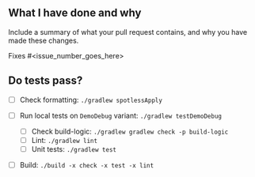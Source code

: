 ## What I have done and why

Include a summary of what your pull request contains, and why you have made these changes.

Fixes #<issue_number_goes_here>

## Do tests pass?

- [ ] Check formatting: `./gradlew spotlessApply`
- [ ] Run local tests on `DemoDebug` variant: `./gradlew testDemoDebug`
  - [ ] Check build-logic: `./gradlew gradlew check -p build-logic`
  - [ ] Lint: `./gradlew lint`
  - [ ] Unit tests: `./gradlew test`
- [ ] Build: `./build -x check -x test -x lint`

